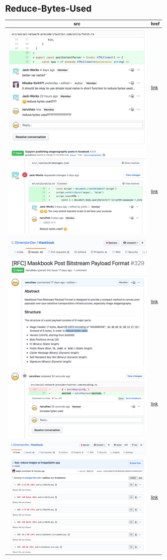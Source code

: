 # Reduce-Bytes-Used

src | href
--- | ---
![img](./img/0.jpg) | [link](https://github.com/DimensionDev/Maskbook/pull/228#discussion_r338028481)
![img](./img/1.png) | [link](https://github.com/DimensionDev/Maskbook/pull/354#discussion_r344550758)
![img](./img/2.png) | [link](https://github.com/DimensionDev/Maskbook/issues/329)
![img](./img/3.png) | [link](https://github.com/DimensionDev/Maskbook/pull/430#discussion_r351128809)
![img](./img/4.png) | [link](https://github.com/DimensionDev/Maskbook/commit/61ee1e99d75319703b33ac1d926fa1fb58215e27)
